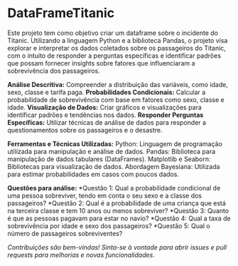 # DataFrameTitanic
Este projeto tem como objetivo criar um dataframe sobre o incidente do Titanic. Utilizando a linguagem Python e a biblioteca Pandas, o projeto visa explorar e interpretar os dados coletados sobre os passageiros do Titanic, com o intuito de responder a perguntas específicas e identificar padrões que possam fornecer insights sobre fatores que influenciaram a sobrevivência dos passageiros.

**Análise Descritiva:** Compreender a distribuição das variáveis, como idade, sexo, classe e tarifa paga.
**Probabilidades Condicionais:** Calcular a probabilidade de sobrevivência com base em fatores como sexo, classe e idade.
**Visualização de Dados:** Criar gráficos e visualizações para identificar padrões e tendências nos dados.
**Responder Perguntas Específicas:** Utilizar técnicas de análise de dados para responder a questionamentos sobre os passageiros e o desastre.

**Ferramentas e Técnicas Utilizadas:**
Python: Linguagem de programação utilizada para manipulação e análise de dados.
Pandas: Biblioteca para manipulação de dados tabulares (DataFrames).
Matplotlib e Seaborn: Bibliotecas para visualização de dados.
Abordagem Bayesiana: Utilizada para estimar probabilidades em casos com poucos dados.

**Questões para análise:**
*Questão 1: Qual a probabilidade condicional de uma pessoa sobreviver, tendo em conta o seu sexo e a classe dos passageiros?
*Questão 2: Qual é a probabilidade de uma criança que está na terceira classe e tem 10 anos ou menos sobreviver? 
*Questão 3: Quanto é que as pessoas pagavam para estar no navio? 
*Questão 4: Qual a taxa de sobrevivência por idade e sexo dos passageiros?
*Questão 5: Qual o número de passageiros sobreviventes?






*Contribuições são bem-vindas! Sinta-se à vontade para abrir issues e pull requests para melhorias e novas funcionalidades.*

